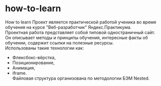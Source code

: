 # how-to-learn
How to learn
Проект является практической работой ученика во время обучения на курсе "Веб-разработчик" Яндекс.Практикума.  
Проектная работа представляет собой типовой одностраничный сайт. Он описывает методы и принципы обучения, интересные факты об обучении, содержит ссылки на полезные ресурсы.  
Использованы такие технологии как:  
* Флексбокс-вёрстка,  
* Позиционирование,  
* Анимация,  
* iframe.  
Файловая структура организована по методологии БЭМ Nested.
